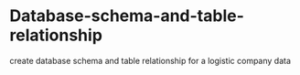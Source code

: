 # Database-schema-and-table-relationship
create database schema and table relationship for a logistic company data
